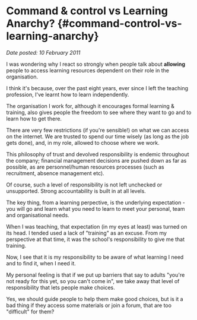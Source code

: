 # Command & control vs Learning Anarchy? {#command-control-vs-learning-anarchy}

_Date posted: 10 February 2011_

I was wondering why I react so strongly when people talk about **allowing** people to access learning resources dependent on their role in the organisation.

I think it's because, over the past eight years, ever since I left the teaching profession, I've learnt how to learn independently.

The organisation I work for, although it encourages formal learning & training, also gives people the freedom to see where they want to go and to learn how to get there.

There are very few restrictions (if you're sensible!) on what we can access on the internet. We are trusted to spend our time wisely (as long as the job gets done), and, in my role, allowed to choose where we work.

This philosophy of trust and devolved responsibility is endemic throughout the company; financial management decisions are pushed down as far as possible, as are personnel/human resources processes (such as recruitment, absence management etc).

Of course, such a level of responsibility is not left unchecked or unsupported. Strong accountability is built in at all levels.

The key thing, from a learning perpective, is the underlying expectation - you will go and learn what you need to learn to meet your personal, team and organisational needs.

When I was teaching, that expectation (in my eyes at least) was turned on its head. I tended used a lack of "training" as an excuse. From my perspective at that time, it was the school's responsibility to give me that training.

Now, I see that it is my responsibility to be aware of what learning I need and to find it, when I need it.

My personal feeling is that if we put up barriers that say to adults "you're not ready for this yet, so you can't come in", we take away that level of responsibility that lets people make choices.

Yes, we should guide people to help them make good choices, but is it a bad thing if they access some materials or join a forum, that are too "difficult" for them?